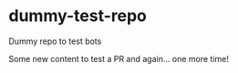 # dummy-test-repo
Dummy repo to test bots

Some new content to test a PR
and again...
one more time!
